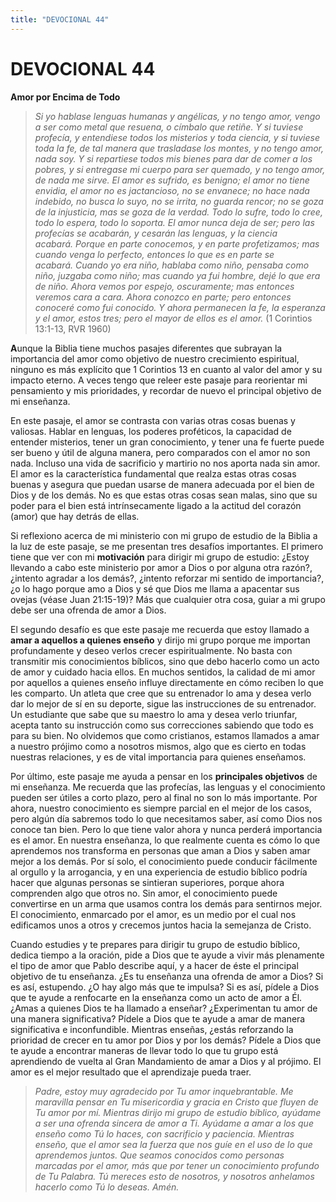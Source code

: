 ```yaml
---
title: "DEVOCIONAL 44"
---
```

# DEVOCIONAL 44

**Amor por Encima de Todo**

> *Si yo hablase lenguas humanas y angélicas, y no tengo amor, vengo a
> ser como metal que resuena, o címbalo que retiñe. Y si tuviese
> profecía, y entendiese todos los misterios y toda ciencia, y si
> tuviese toda la fe, de tal manera que trasladase los montes, y no
> tengo amor, nada soy. Y si repartiese todos mis bienes para dar de
> comer a los pobres, y si entregase mi cuerpo para ser quemado, y no
> tengo amor, de nada me sirve. El amor es sufrido, es benigno; el amor
> no tiene envidia, el amor no es jactancioso, no se envanece; no hace
> nada indebido, no busca lo suyo, no se irrita, no guarda rencor; no se
> goza de la injusticia, mas se goza de la verdad. Todo lo sufre, todo
> lo cree, todo lo espera, todo lo soporta. El amor nunca deja de ser;
> pero las profecías se acabarán, y cesarán las lenguas, y la ciencia
> acabará. Porque en parte conocemos, y en parte profetizamos; mas
> cuando venga lo perfecto, entonces lo que es en parte se
> acabará. Cuando yo era niño, hablaba como niño, pensaba como niño,
> juzgaba como niño; mas cuando ya fui hombre, dejé lo que era de
> niño. Ahora vemos por espejo, oscuramente; mas entonces veremos cara a
> cara. Ahora conozco en parte; pero entonces conoceré como fui
> conocido. Y ahora permanecen la fe, la esperanza y el amor, estos
> tres; pero el mayor de ellos es el amor.* (1 Corintios 13:1-13, RVR
> 1960)

**A**unque la Biblia tiene muchos pasajes diferentes que subrayan la
importancia del amor como objetivo de nuestro crecimiento espiritual,
ninguno es más explícito que 1 Corintios 13 en cuanto al valor del amor
y su impacto eterno. A veces tengo que releer este pasaje para
reorientar mi pensamiento y mis prioridades, y recordar de nuevo el
principal objetivo de mi enseñanza.

En este pasaje, el amor se contrasta con varias otras cosas buenas y
valiosas. Hablar en lenguas, los poderes proféticos, la capacidad de
entender misterios, tener un gran conocimiento, y tener una fe fuerte
puede ser bueno y útil de alguna manera, pero comparados con el amor no
son nada. Incluso una vida de sacrificio y martirio no nos aporta nada
sin amor. El amor es la característica fundamental que realza estas
otras cosas buenas y asegura que puedan usarse de manera adecuada por el
bien de Dios y de los demás. No es que estas otras cosas sean malas,
sino que su poder para el bien está intrínsecamente ligado a la actitud
del corazón (amor) que hay detrás de ellas.

Si reflexiono acerca de mi ministerio con mi grupo de estudio de la
Biblia a la luz de este pasaje, se me presentan tres desafíos
importantes. El primero tiene que ver con mi **motivación** para dirigir
mi grupo de estudio: ¿Estoy llevando a cabo este ministerio por amor a
Dios o por alguna otra razón?, ¿intento agradar a los demás?, ¿intento
reforzar mi sentido de importancia?, ¿o lo hago porque amo a Dios y sé
que Dios me llama a apacentar sus ovejas (véase Juan 21:15-19)? Más que
cualquier otra cosa, guiar a mi grupo debe ser una ofrenda de amor a
Dios.

El segundo desafío es que este pasaje me recuerda que estoy llamado a
**amar a aquellos a quienes enseño** y dirijo mi grupo porque me
importan profundamente y deseo verlos crecer espiritualmente. No basta
con transmitir mis conocimientos bíblicos, sino que debo hacerlo como un
acto de amor y cuidado hacia ellos. En muchos sentidos, la calidad de mi
amor por aquellos a quienes enseño influye directamente en cómo reciben
lo que les comparto. Un atleta que cree que su entrenador lo ama y desea
verlo dar lo mejor de sí en su deporte, sigue las instrucciones de su
entrenador. Un estudiante que sabe que su maestro lo ama y desea verlo
triunfar, acepta tanto su instrucción como sus correcciones sabiendo que
todo es para su bien. No olvidemos que como cristianos, estamos llamados
a amar a nuestro prójimo como a nosotros mismos, algo que es cierto en
todas nuestras relaciones, y es de vital importancia para quienes
enseñamos.

Por último, este pasaje me ayuda a pensar en los **principales
objetivos** de mi enseñanza. Me recuerda que las profecías, las lenguas
y el conocimiento pueden ser útiles a corto plazo, pero al final no son
lo más importante. Por ahora, nuestro conocimiento es siempre parcial en
el mejor de los casos, pero algún día sabremos todo lo que necesitamos
saber, así como Dios nos conoce tan bien. Pero lo que tiene valor ahora
y nunca perderá importancia es el amor. En nuestra enseñanza, lo que
realmente cuenta es cómo lo que aprendemos nos transforma en personas
que aman a Dios y saben amar mejor a los demás. Por sí solo, el
conocimiento puede conducir fácilmente al orgullo y la arrogancia, y en
una experiencia de estudio bíblico podría hacer que algunas personas se
sintieran superiores, porque ahora comprenden algo que otros no. Sin
amor, el conocimiento puede convertirse en un arma que usamos contra los
demás para sentirnos mejor. El conocimiento, enmarcado por el amor, es
un medio por el cual nos edificamos unos a otros y crecemos juntos hacia
la semejanza de Cristo.

Cuando estudies y te prepares para dirigir tu grupo de estudio bíblico,
dedica tiempo a la oración, pide a Dios que te ayude a vivir más
plenamente el tipo de amor que Pablo describe aquí, y a hacer de éste el
principal objetivo de tu enseñanza. ¿Es tu enseñanza una ofrenda de amor
a Dios? Si es así, estupendo. ¿O hay algo más que te impulsa? Si es así,
pídele a Dios que te ayude a renfocarte en la enseñanza como un acto de
amor a Él. ¿Amas a quienes Dios te ha llamado a enseñar? ¿Experimentan
tu amor de una manera significativa? Pídele a Dios que te ayude a amar
de manera significativa e inconfundible. Mientras enseñas, ¿estás
reforzando la prioridad de crecer en tu amor por Dios y por los demás?
Pídele a Dios que te ayude a encontrar maneras de llevar todo lo que tu
grupo está aprendiendo de vuelta al Gran Mandamiento de amar a Dios y al
prójimo. El amor es el mejor resultado que el aprendizaje pueda traer.

> *Padre, estoy muy agradecido por Tu amor inquebrantable. Me maravilla
> pensar en Tu misericordia y gracia en Cristo que fluyen de Tu amor por
> mí. Mientras dirijo mi grupo de estudio bíblico, ayúdame a ser una
> ofrenda sincera de amor a Ti. Ayúdame a amar a los que enseño como Tú
> lo haces, con sacrificio y paciencia. Mientras enseño, que el amor sea
> la fuerza que nos guíe en el uso de lo que aprendemos juntos. Que
> seamos conocidos como personas marcadas por el amor, más que por tener
> un conocimiento profundo de Tu Palabra. Tú mereces esto de nosotros, y
> nosotros anhelamos hacerlo como Tú lo deseas. Amén.*
